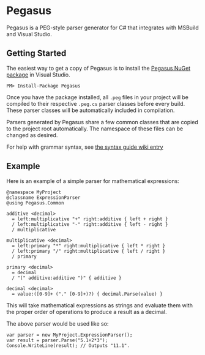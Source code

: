 Pegasus
=======

Pegasus is a PEG-style parser generator for C# that integrates with MSBuild and Visual Studio.

Getting Started
---------------

The easiest way to get a copy of Pegasus is to install the [Pegasus NuGet package](http://nuget.org/packages/Pegasus) in Visual Studio.

    PM> Install-Package Pegasus

Once you have the package installed, all `.peg` files in your project will be compiled to their respective `.peg.cs` parser classes before every build.  These parser classes will be automatically included in compilation.

Parsers generated by Pegasus share a few common classes that are copied to the project root automatically.  The namespace of these files can be changed as desired.

For help with grammar syntax, see [the syntax guide wiki entry](https://github.com/otac0n/Pegasus/wiki/Syntax-Guide)

Example
-------

Here is an example of a simple parser for mathematical expressions:

    @namespace MyProject
    @classname ExpressionParser
    @using Pegasus.Common

    additive <decimal>
      = left:multiplicative "+" right:additive { left + right }
      / left:multiplicative "-" right:additive { left - right }
      / multiplicative

    multiplicative <decimal>
      = left:primary "*" right:multiplicative { left * right }
      / left:primary "/" right:multiplicative { left / right }
      / primary

    primary <decimal>
      = decimal
      / "(" additive:additive ")" { additive }

    decimal <decimal>
      = value:([0-9]+ ("." [0-9]+)?) { decimal.Parse(value) }

This will take mathematical expressions as strings and evaluate them with the proper order of operations to produce a result as a decimal.

The above parser would be used like so:

    var parser = new MyProject.ExpressionParser();
    var result = parser.Parse("5.1+2*3");
    Console.WriteLine(result); // Outputs "11.1".
